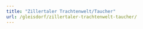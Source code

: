 ```yaml
---
title: "Zillertaler Trachtenwelt/Taucher"
url: /gleisdorf/zillertaler-trachtenwelt-taucher/
---
```

